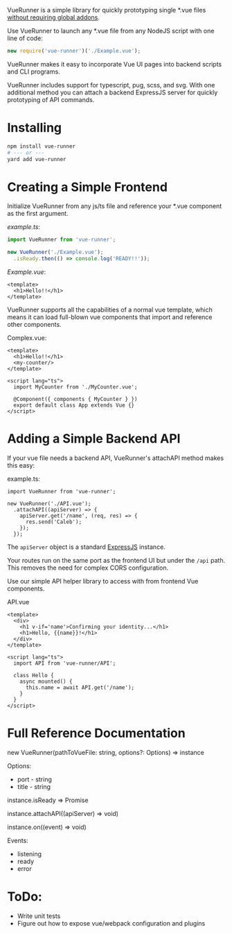 VueRunner is a simple library for quickly prototyping single *.vue files [without requiring global addons](https://cli.vuejs.org/guide/prototyping.html#instant-prototyping).

Use VueRunner to launch any *.vue file from any NodeJS script with one line of code:

```javascript
new require('vue-runner')('./Example.vue');
```

VueRunner makes it easy to incorporate Vue UI pages into backend scripts and CLI programs.

VueRunner includes support for typescript, pug, scss, and svg. With one additional method you can attach a backend ExpressJS server for quickly prototyping of API commands.

# Installing

```bash
npm install vue-runner
# --- or ---
yard add vue-runner
```

# Creating a Simple Frontend
Initialize VueRunner from any js/ts file and reference your *.vue component as the first argument.

*example.ts*:
```typescript
import VueRunner from 'vue-runner';

new VueRunner('./Example.vue');
  .isReady.then(() => console.log('READY!!'));
```

*Example.vue*:
```
<template>
  <h1>Hello!!</h1>
</template>
```

VueRunner supports all the capabilities of a normal vue template, which means it can load full-blown vue components that import and reference other components.

Complex.vue:
```
<template>
  <h1>Hello!!</h1>
  <my-counter/>
</template>

<script lang="ts">
  import MyCounter from './MyCounter.vue';

  @Component({ components { MyCounter } })
  export default class App extends Vue {}
</script>
```

# Adding a Simple Backend API

If your vue file needs a backend API, VueRunner's attachAPI method makes this easy:

example.ts:
```
import VueRunner from 'vue-runner';

new VueRunner('./API.vue');
  .attachAPI((apiServer) => {
    apiServer.get('/name', (req, res) => {
      res.send('Caleb');
    });
  });
```

The `apiServer` object is a standard [ExpressJS](https://expressjs.com/) instance. 

Your routes run on the same port as the frontend UI but under the `/api` path. This removes the need for complex CORS configuration.

Use our simple API helper library to access with from frontend Vue components.

API.vue
```
<template>
  <div>
    <h1 v-if='name'>Confirming your identity...</h1>
    <h1>Hello, {{name}}!</h1>
  </div>
</template>

<script lang="ts">
  import API from 'vue-runner/API';
  
  class Hello {
    async mounted() {
      this.name = await API.get('/name');
    }
  }
</script>
```

# Full Reference Documentation

new VueRunner(pathToVueFile: string, options?: Options) => instance

Options:
- port - string
- title - string

instance.isReady => Promise

instance.attachAPI((apiServer) => void)

instance.on((event) => void)

Events:
- listening
- ready
- error

# ToDo:

- Write unit tests
- Figure out how to expose vue/webpack configuration and plugins
